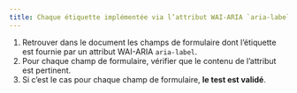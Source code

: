 ```yaml
---
title: Chaque étiquette implémentée via l’attribut WAI-ARIA `aria-label` permet-elle de connaître la fonction exacte du [champ de formulaire](#champ-de-saisie-de-formulaire) auquel elle est associée ?
---
```


1. Retrouver dans le document les champs de formulaire dont l’étiquette est fournie par un attribut WAI-ARIA `aria-label`.
2. Pour chaque champ de formulaire, vérifier que le contenu de l’attribut est pertinent.
3. Si c’est le cas pour chaque champ de formulaire, **le test est validé**.
